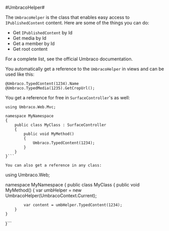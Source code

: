 #UmbracoHelper#

The `UmbracoHelper` is the class that enables easy access to `IPublishedContent` content.  Here are some of the things you can do:

* Get `IPublishedContent` by Id
* Get media by Id
* Get a member by Id
* Get root content

For a complete list, see the official Umbraco documentation.

You automatically get a reference to the `UmbracoHelper` in views and can be used like this:

```
@Umbraco.TypedContent(1234).Name
@Umbraco.TypedMedia(1235).GetCropUrl();
```

You get a reference for free in `SurfaceController`'s as well:
```
using Umbraco.Web.Mvc;

namespace MyNamespace
{
    public class MyClass : SurfaceController
    {
        public void MyMethod()
        {
            Umbraco.TypedContent(1234);
        }
    }
}```

You can also get a reference in any class:

```
using Umbraco.Web;

namespace MyNamespace
{
    public class MyClass
    {
        public void MyMethod()
        {
            var umbHelper = new UmbracoHelper(UmbracoContext.Current);

            var content = umbHelper.TypedContent(1234);
        }
    }
}```
